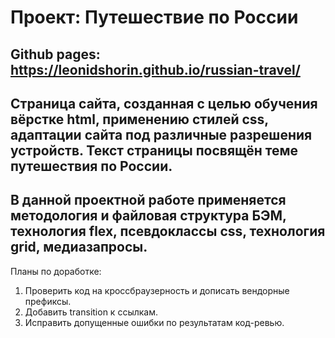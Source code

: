 # Проект: **Путешествие по России**
Github pages: https://leonidshorin.github.io/russian-travel/
------
Страница сайта, созданная с целью обучения вёрстке html, применению стилей css, адаптации сайта под различные разрешения устройств. Текст страницы посвящён теме путешествия по России.
------
В данной проектной работе применяется методология и файловая структура БЭМ, технология flex, псевдоклассы css, технология grid, медиазапросы.
------
Планы по доработке:
1. Проверить код на кроссбраузерность и дописать вендорные префиксы.
2. Добавить transition к ссылкам.
3. Исправить допущенные ошибки по результатам код-ревью.
